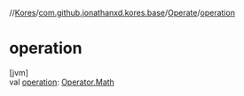 //[Kores](../../../index.md)/[com.github.jonathanxd.kores.base](../index.md)/[Operate](index.md)/[operation](operation.md)

# operation

[jvm]\
val [operation](operation.md): [Operator.Math](../../com.github.jonathanxd.kores.operator/-operator/-math/index.md)
